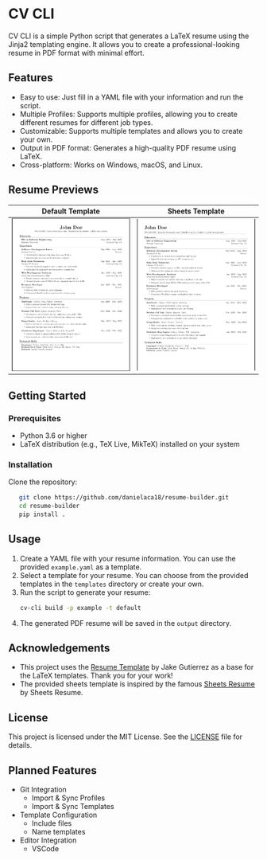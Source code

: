 # CV CLI
CV CLI is a simple Python script that generates a LaTeX resume using the Jinja2 templating engine. It allows you to create a professional-looking resume in PDF format with minimal effort.

## Features
- Easy to use: Just fill in a YAML file with your information and run the script.
- Multiple Profiles: Supports multiple profiles, allowing you to create different resumes for different job types.
- Customizable: Supports multiple templates and allows you to create your own.
- Output in PDF format: Generates a high-quality PDF resume using LaTeX.
- Cross-platform: Works on Windows, macOS, and Linux.

## Resume Previews
| Default Template | Sheets Template |
|------------------|-----------------|
| ![Default Template](previews/default.png) | ![Sheets Template](previews/sheets.png) |


## Getting Started
### Prerequisites
- Python 3.6 or higher
- LaTeX distribution (e.g., TeX Live, MikTeX) installed on your system

### Installation
Clone the repository:
```bash
   git clone https://github.com/danielaca18/resume-builder.git
   cd resume-builder
   pip install .
```

## Usage
1. Create a YAML file with your resume information. You can use the provided `example.yaml` as a template.
2. Select a template for your resume. You can choose from the provided templates in the `templates` directory or create your own.
3. Run the script to generate your resume:
   ```bash
   cv-cli build -p example -t default
   ```
4. The generated PDF resume will be saved in the `output` directory.

## Acknowledgements
- This project uses the [Resume Template](https://github.com/jakegut/resume) by Jake Gutierrez as a base for the LaTeX templates. Thank you for your work!
- The provided sheets template is inspired by the famous [Sheets Resume](https://sheetsresume.com/resume-template/) by Sheets Resume.

## License
This project is licensed under the MIT License. See the [LICENSE](LICENSE) file for details.

## Planned Features
- Git Integration
    - Import & Sync Profiles
    - Import & Sync Templates
- Template Configuration
    - Include files
    - Name templates
- Editor Integration
    - VSCode